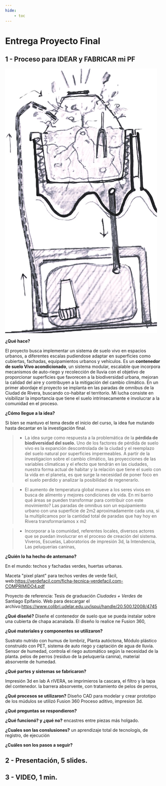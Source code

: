 ```yaml
---
hide:
    - toc
---
```


# **Entrega Proyecto Final**

## 1 - Proceso para IDEAR y FABRICAR mi PF

![](../images/ProyectoIntegrador/concepto2.png)

**¿Qué hace?**

El proyecto busca implementar un sistema de suelo vivo en espacios urbanos, a diferentes escalas pudiendose adaptar en superficies  como cubiertas, fachadas, equipamientos urbanos y vehículos. 
Es un **contenedor de suelo Vivo acondicionado**, un sistema modular, escalable que incorpora mecanismos de auto-riego y recolección de lluvia con el objetivo de proporcionar superficies que favorecen a la biodiversidad urbana, mejoran la calidad del aire y contribuyen a la mitigación del cambio climático. En un primer abordaje el proyecto se implanta en las paradas de omnibus de la Ciudad de Rivera, buscando co-habitar el territorio. 
Mi lucha consiste en visibilizar la importancia que tiene el suelo intrinsecamente e involucrar a la comunidad en el proceso.

**¿Cómo llegue a la idea?**

Si bien se mantuvo el tema desde el inicio del curso, la idea fue mutando hasta decantar en la investigación final. 

> - La idea surge como respuesta a la problemática de la **pérdida de biodiversidad del suelo.** Uno de los factores de pérdida de suelo vivo es la expanción descontrolada de la ciudad y el reemplazo del suelo natural por superficies impermeables. A partir de la investigacion sobre el cambio climático, las proyecciones de las variables climaticas y el efecto que tendrán en las ciudades, nuestra forma actual de habitar y  la relación  que tiene el suelo con la vida en el planeta, es que  surge la necesidad de poner foco en el suelo perdido y analizar la posibilidad de regenerarlo.

> - El aumento de temperatura global mueve a los seres vivos en busca de alimento y mejores condiciones de vida. En mi barrio qué áreas se pueden transformar para contribuir con este movimiento? Las paradas de omnibus son un equipamiento urbano  con una superficie de 2m2 aproximadamente cada una, si la multiplicamos por la cantidad total de paradas que hay hoy en Rivera transformaríamos x m2 

> - Incorporar a la comunidad, referentes locales, diversos actores que se puedan involucrar en el proceso de creación del sistema.
Viveros, Escuelas, Laboratorios de impresión 3d, la Intendencia, Las peluquerias caninas, 

**¿Quién lo ha hecho de antemano?**

En el mundo: techos y fachadas verdes, huertas urbanas. 

Maceta "pixel plant" para techos verdes de verde fácil, web:https://verdefacil.com/ficha-tecnica-verdefacil.com-COMPRIMIDO4.pdf

Proyecto de referencia: Tesis de graduación *Ciudades + Verdes* de Santiago Epifanio. Web para descargar el archivo:https://www.colibri.udelar.edu.uy/jspui/handle/20.500.12008/4745

**¿Qué diseñé?**
Diseñe el contenedor de suelo que se pueda instalar sobre una cubierta de chapa acanalada. El diseño lo realice ne Fusion 360, 

**¿Qué materiales y componentes se utilizaron?**

Sustrato nutrido con humus de lombriz, 
Planta autóctona,
Módulo plástico construido con PET,
sistema de auto riego y captación de agua de lluvia.
Sensor de humedad, controla el riego automático según la necesidad de la planta.
pelos de perros (residuo de la peluquería canina), material absorvente de humedad.

**¿Qué partes y sistemas se fabricaron?**

Impresión 3d en lab A rIVERA, se imprimieros la cascara, el filtro y la tapa del contenedor. 
la barrera absorvente, con tratamiento de pelos de perros,


**¿Qué procesos se utilizaron?**
Diseño CAD para modelar y crear prototipo de los múdulos se utilizó Fusion 360
Proceso aditivo, impresion 3d. 

**¿Qué preguntas se respondieron?**


**¿Qué funcionó? y ¿qué no?**
encastres entre piezas más holgado.

**¿Cuales son las conslusiones?**
un aprendizaje total de tecnologís, de registro, de ejecución

**¿Cuáles son los pasos a seguir?**



## 2 - Presentación, 5 slides.

## 3 - VIDEO, 1 min.






